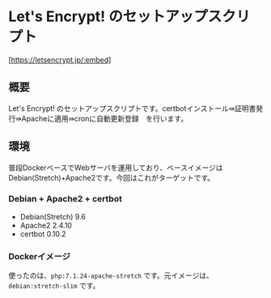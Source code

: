 # Let's Encrypt!  のセットアップスクリプト

[https://letsencrypt.jp/:embed]

## 概要  
Let's Encrypt! のセットアップスクリプトです。certbotインストール⇛証明書発行⇛Apacheに適用⇛cronに自動更新登録　を行います。


## 環境
普段DockerベースでWebサーバを運用しており、ベースイメージはDebian(Stretch)+Apache2です。今回はこれがターゲットです。   

### Debian + Apache2 + certbot 
*  Debian(Stretch) 9.6
*  Apache2   2.4.10
*  certbot 0.10.2

### Dockerイメージ  
使ったのは、`php:7.1.24-apache-stretch` です。元イメージは、`debian:stretch-slim` です。

